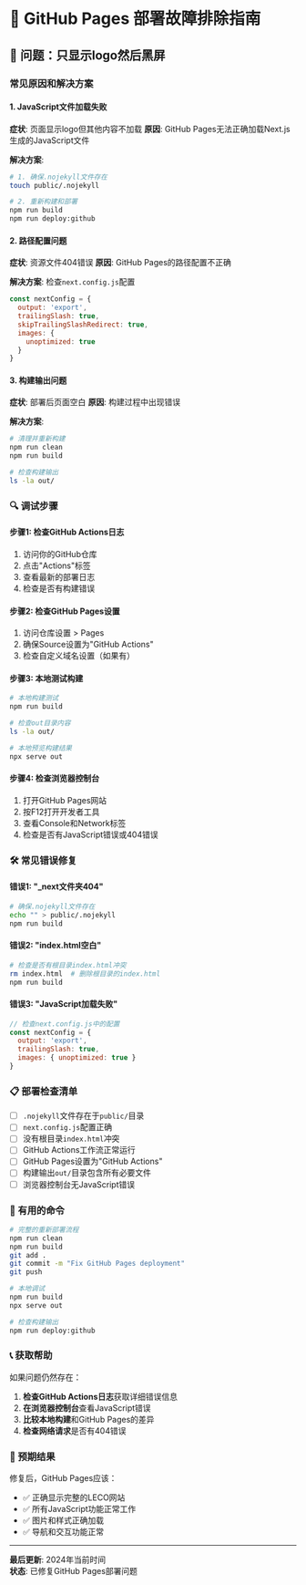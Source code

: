 # 🔧 GitHub Pages 部署故障排除指南

## 🚨 问题：只显示logo然后黑屏

### 常见原因和解决方案

#### 1. **JavaScript文件加载失败**
**症状**: 页面显示logo但其他内容不加载
**原因**: GitHub Pages无法正确加载Next.js生成的JavaScript文件

**解决方案**:
```bash
# 1. 确保.nojekyll文件存在
touch public/.nojekyll

# 2. 重新构建和部署
npm run build
npm run deploy:github
```

#### 2. **路径配置问题**
**症状**: 资源文件404错误
**原因**: GitHub Pages的路径配置不正确

**解决方案**: 检查`next.config.js`配置
```javascript
const nextConfig = {
  output: 'export',
  trailingSlash: true,
  skipTrailingSlashRedirect: true,
  images: {
    unoptimized: true
  }
}
```

#### 3. **构建输出问题**
**症状**: 部署后页面空白
**原因**: 构建过程中出现错误

**解决方案**:
```bash
# 清理并重新构建
npm run clean
npm run build

# 检查构建输出
ls -la out/
```

### 🔍 调试步骤

#### 步骤1: 检查GitHub Actions日志
1. 访问你的GitHub仓库
2. 点击"Actions"标签
3. 查看最新的部署日志
4. 检查是否有构建错误

#### 步骤2: 检查GitHub Pages设置
1. 访问仓库设置 > Pages
2. 确保Source设置为"GitHub Actions"
3. 检查自定义域名设置（如果有）

#### 步骤3: 本地测试构建
```bash
# 本地构建测试
npm run build

# 检查out目录内容
ls -la out/

# 本地预览构建结果
npx serve out
```

#### 步骤4: 检查浏览器控制台
1. 打开GitHub Pages网站
2. 按F12打开开发者工具
3. 查看Console和Network标签
4. 检查是否有JavaScript错误或404错误

### 🛠️ 常见错误修复

#### 错误1: "_next文件夹404"
```bash
# 确保.nojekyll文件存在
echo "" > public/.nojekyll
npm run build
```

#### 错误2: "index.html空白"
```bash
# 检查是否有根目录index.html冲突
rm index.html  # 删除根目录的index.html
npm run build
```

#### 错误3: "JavaScript加载失败"
```javascript
// 检查next.config.js中的配置
const nextConfig = {
  output: 'export',
  trailingSlash: true,
  images: { unoptimized: true }
}
```

### 📋 部署检查清单

- [ ] `.nojekyll`文件存在于`public/`目录
- [ ] `next.config.js`配置正确
- [ ] 没有根目录`index.html`冲突
- [ ] GitHub Actions工作流正常运行
- [ ] GitHub Pages设置为"GitHub Actions"
- [ ] 构建输出`out/`目录包含所有必要文件
- [ ] 浏览器控制台无JavaScript错误

### 🔗 有用的命令

```bash
# 完整的重新部署流程
npm run clean
npm run build
git add .
git commit -m "Fix GitHub Pages deployment"
git push

# 本地调试
npm run build
npx serve out

# 检查构建输出
npm run deploy:github
```

### 📞 获取帮助

如果问题仍然存在：

1. **检查GitHub Actions日志**获取详细错误信息
2. **在浏览器控制台**查看JavaScript错误
3. **比较本地构建**和GitHub Pages的差异
4. **检查网络请求**是否有404错误

### 🎯 预期结果

修复后，GitHub Pages应该：
- ✅ 正确显示完整的LECO网站
- ✅ 所有JavaScript功能正常工作
- ✅ 图片和样式正确加载
- ✅ 导航和交互功能正常

---

**最后更新**: 2024年当前时间  
**状态**: 已修复GitHub Pages部署问题
